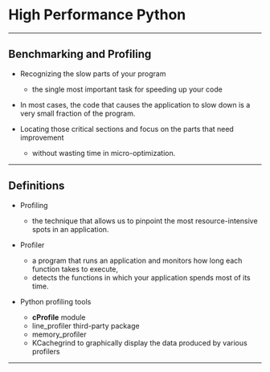 # High Performance Python

---

## Benchmarking and Profiling

* Recognizing the slow parts of your program 
    * the single most important task for speeding up your code
 
 * In most cases, the code that causes the application to slow down
is a very small fraction of the program. 

* Locating those critical sections and focus on the parts that need improvement 
    * without wasting time in micro-optimization.
    
---
## Definitions

* Profiling 
    * the technique that allows us to pinpoint the most resource-intensive spots in an application. 

* Profiler 
    * a program that runs an application and monitors how long each function takes to execute, 
    * detects the functions in which your application spends most of its time.

* Python profiling tools
    * **cProfile** module
    * line_profiler third-party package
    * memory_profiler 
    * KCachegrind to graphically display the data produced by various profilers
    
    
---
    

    